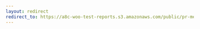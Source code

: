 ```yaml
---
layout: redirect
redirect_to: https://a8c-woo-test-reports.s3.amazonaws.com/public/pr-merge/45316/api/index.html
---
```


